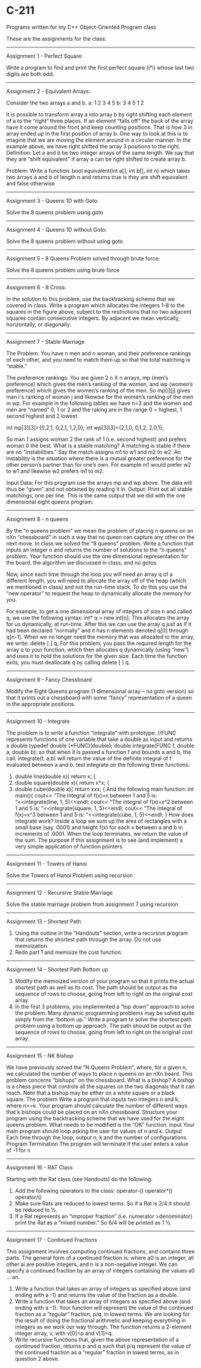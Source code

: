 # C-211
Programs written for my C++ Object-Oriented Program class

These are the assignments for the class:

____________________________________________________________________
Assignment 1 - Perfect Square:

Write a program to find and print the first perfect square (i*i) whose last two digits
are both odd.

__________________________________________________________________
Assignment 2 - Equivalent Arrays:

Consider the two arrays a and b.
a: 1 2 3 4 5
b: 3 4 5 1 2

It is possible to transform array a into array b by right shifting each element of a to the “right”
three places. If an element “falls off” the back of the array have it come around the front and
keep counting positions. That is how 3 in array ended up in the first position of array b. One
way to look at this is to imagine that we are moving the element around in a circular manner.
In the example above, we have right shifted the array 3 positions to the right.
Definition: Let a and b be two integer arrays of the same length. We say that they are “shift
equivalent” if array a can be right shifted to create array b.

Problem:
Write a function: bool equivalent(int a[], int b[], int n)
which takes two arrays a and b of length n and returns true is they are shift equivalent and false
otherwise

__________________________________________________________________
Assignment 3 - Queens 1D with Goto:

Solve the 8 queens problem using goto

__________________________________________________________________
Assignment 4 - Queens 1D without Goto:

Solve the 8 queens problem without using goto

__________________________________________________________________
Assignment 5 - 8 Queens Problem solved through brute force:

Solve the 8 queens problem using brute force 
__________________________________________________________________
Assignment 6 - 8 Cross:

In the solution to this problem, use the backtracking scheme that we covered in class.
Write a program which allocates the integers 1-8 to the squares in the figure above, subject to
the restrictions that no two adjacent squares contain consecutive integers.
By adjacent we mean vertically, horizontally, or diagonally.

__________________________________________________________________
Assignment 7 - Stable Marriage

The Problem:
You have n men and n woman, and their preference rankings of each other, and you need
to match them up so that the total matching is “stable.”

The preference rankings:
You are given 2 n X n arrays, mp (men’s preference) which gives the men’s ranking of the
women, and wp (women’s preference) which gives the women’s ranking of the men.
So mp[i][j] gives man i's ranking of woman j and likewise for the women’s ranking of the men in
wp.
For example in the following tables we have n=3 and the women and men are “named” 0, 1 or 2
and the raking are in the range 0 = highest, 1 second highest and 2 lowest.

int mp[3][3]={0,2,1,
0,2,1,
1,2,0};
int wp[3][3]={2,1,0,
0,1,2,
2,0,1};

So man 1 assigns woman 2 the rank of 1 (i.e. second highest) and prefers woman 0 the best.
What is a stable matching?
A matching is stable if there are no “instabilities.” Say the match assigns m1 to w1 and m2 to
w2. An instability is the situation where there is a mutual greater preference for the other person’s
partner than for one’s own. For example m1 would prefer w2 to w1 and likewise w2 prefers m1
to m2.

Input Data:
For this program use the arrays mp and wp above. The data will thus be “given” and not obtained
by reading it in.
Output:
Print out all stable matchings, one per line. This is the same output that we did with the one
dimensional eight queens program.

__________________________________________________________________
Assignment 8 - n queens

By the “n queens problem” we mean the problem of placing n queens on an nXn “chessboard”
in such a way that no queen can capture any other on the next move. In class we solved the “8
queens” problem.
Write a function that inputs an integer n and returns the number of solutions to the “n
queens” problem. Your function should use the one dimensional representation for the board,
the algorithm we discussed in class, and no gotos.

Now, since each time through the loop you will need an array q of a different length, you will
need to allocate the array off of the heap (which we mentioned in class) and not the run-time
stack. To do this you use the “new operator” to request the heap to dynamically allocate the
memory for you.

For example, to get a one dimensional array of integers of size n and called q, we use the
following syntax:
int* q = new int[n];
This allocates the array for us dynamically, at run-time. After this we can use the array q just
as if it had been declared “normally” and it has n elements denoted q[0] through q[n-1].
When we no longer need the memory that was allocated to the array, we write:
delete [ ] q;
For this problem, you pass the required length for the array q to your function, which then
allocates q dynamically (using “new”) and uses it to hold the solutions for the given size. Each
time the function exits, you must deallocate q by calling delete [ ] q. 
__________________________________________________________________
Assignment 9 - Fancy Chessboard

Modify the Eight Queens program (1 dimensional array – no goto version) so that it prints out a
chessboard with some “fancy” representation of a queen in the appropriate positions.
__________________________________________________________________
Assignment 10 - Integrate 

The problem is to write a function “integrate” with prototype:
//FUNC represents functions of one variable that take a double as input and returns a double
typedef double (*FUNC)(double);
double integrate(FUNC f, double a, double b);
so that when it is passed a function f and bounds a and b, the call:
integrate(f, a,b) will return the value of the definite integral of f evaluated between a and b.
test integrate on the following three functions:
1. double line(double x){
return x;
 {
2. double square(double x){
return x*x;
 {
3. double cube(double x){
return x*x*x;
 {
And the following main function:
int main(){
cout<< “The integral of f(x)=x between 1 and 5 is: “<<integrate(line, 1, 5)<<endl;
cout<< “The integral of f(x)=x^2 between 1 and 5 is: “<<integrate(square, 1, 5)<<endl;
cout<< “The integral of f(x)=x^3 between 1 and 5 is: “<<integrate(cube, 1, 5)<<endl;
}
How does integrate work?
Inside a loop we sum up the area of rectangles with a small base (say .0001) and height f(x) for
each x between a and b in increments of .0001.
When the loop terminates, we return the value of the sum.
The purpose if this assignment is to see (and implement) a very simple application of function
pointers. 
__________________________________________________________________
Assignment 11 - Towers of Hanoi

Solve the Towers of Hanoi Problem using recursion
__________________________________________________________________
Assignment 12 - Recursive Stable Marriage

Solve the stable marriage problem from assignment 7 using recursion
__________________________________________________________________
Assignment 13 - Shortest Path

1. Using the outline in the “Handouts” section, write a recursive program that returns the shortest
path through the array. Do not use memoization.
2. Redo part 1 and memoize the cost function. 
__________________________________________________________________
Assignment 14 - Shortest Path Bottom up

3. Modify the memoized version of your program so that it prints the actual shortest path as well
as its cost. The path should be output as the sequence of rows to choose, going from left to right
on the original cost array.
4. In the first 3 problems, you implemented a “top down” approach to solve the problem. Many
dynamic programming problems may be solved quite simply from the “bottom up.” Write a
program to solve the shortest path problem using a bottom up approach. The path should be
output as the sequence of rows to choose, going from left to right on the original cost array.
__________________________________________________________________
Assignment 15 - NK Bishop

We have previously solved the “N Queens Problem”, where, for a given n, we calculated the
number of ways to place n queens on an nXn board. This problem concerns “bishops” on the
chessboard.
What is a bishop?
A bishop is a chess piece that controls all the squares on the two diagonals that it can reach.
Note that a bishop may be either on a white square or a black square.
The problem
Write a program that inputs two integers n and k, where n>=k. Your program should calculate
the number of different ways that k bishops could be placed on an nXn chessboard.
Structure your program using the backtracking scheme that we have used for the eight queens
problem. What needs to be modified is the “OK” function.
Input
Your main program should loop asking the user for values of n and k.
Output
Each time through the loop, output n, k and the number of configurations.
Program Termination
The program will terminate if the user enters a value of -1 for n
__________________________________________________________________
Assignment 16 - RAT Class

Starting with the Rat class (see Handouts) do the following:
1. Add the following operators to the class:
operator-()
operator*()
operator/()
2. Make sure Rats are reduced to lowest terms. So if a Rat is 2/4 it should be
reduced to ½.
3. If a Rat represents an “improper fraction” (i.e. numerator >denominator) print
the Rat as a “mixed number.” So 6/4 will be printed as 1 ½.
__________________________________________________________________
Assignment 17 - Continued Fractions

This assignment involves computing continued fractions, and contains three parts.
The general form of a continued fraction is:
where a0 is an integer, all other ai are positive integers, and n is a non-negative integer. We can
specify a continued fraction by an array of integers containing the values a0 … an.
1. Write a function that takes an array of integers as specified above (and ending with a -1) and
returns the value of the fraction as a double.
2. Write a function that takes an array of integers as specified above (and ending with a -1). Your
function will represent the value of the continued fraction as a “regular” fraction, p/q, in lowest
terms. We are looking for the result of doing the fractional arithmetic and keeping everything in
integers as we work our way through. The function returns a 2-element integer array, v, with
v[0]=p and v[1]=q.
3. Write recursive functions that, given the above representation of a continued fraction, returns
p and q such that p/q represent the value of the continued fraction as a “regular” fraction in
lowest terms, as in question 2 above. 
